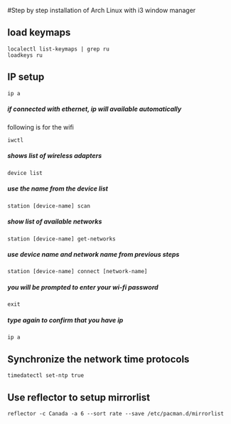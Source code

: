 #Step by step installation of Arch Linux with i3 window manager

## load keymaps
``` 
localectl list-keymaps | grep ru
loadkeys ru
```

## IP setup
```
ip a
```
##### if connected with ethernet, ip will available automatically
following is for the wifi
```
iwctl
```
##### shows list of wireless adapters
```
device list
```
##### use the name from the device list
```
station [device-name] scan
```
##### show list of available networks
```
station [device-name] get-networks
```
##### use device name and network name from previous steps
```
station [device-name] connect [network-name]
```
##### you will be prompted to enter your wi-fi password
```
exit
```
##### type again to confirm that you have ip
```
ip a
```

## Synchronize the network time protocols
```
timedatectl set-ntp true
```

## Use reflector to setup mirrorlist
```
reflector -c Canada -a 6 --sort rate --save /etc/pacman.d/mirrorlist
```

